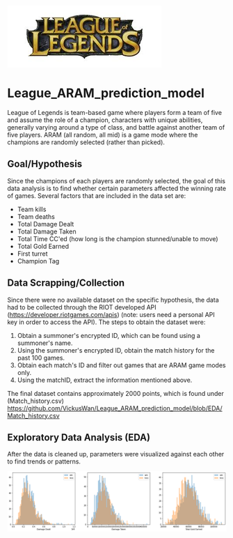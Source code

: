 ![](https://github.com/VickusWan/League_ARAM_prediction_model/blob/EDA/images/league.jpg)

# League_ARAM_prediction_model

League of Legends is team-based game where players form a team of five and assume the role of a champion, characters with unique abilities, generally varying around a type of class, and battle against another team of five players. ARAM (all random, all mid) is a game mode where the champions are randomly selected (rather than picked).

## Goal/Hypothesis
Since the champions of each players are randomly selected, the goal of this data analysis is to find whether certain parameters affected the winning rate of games. Several factors that are included in the data set are: 
- Team kills
- Team deaths
- Total Damage Dealt
- Total Damage Taken
- Total Time CC'ed (how long is the champion stunned/unable to move)
- Total Gold Earned
- First turret
- Champion Tag

## Data Scrapping/Collection
Since there were no available dataset on the specific hypothesis, the data had to be collected through the RIOT developed API (https://developer.riotgames.com/apis) (note: users need a personal API key in order to access the API). The steps to obtain the dataset were:
1. Obtain a summoner's encrypted ID, which can be found using a summoner's name.
2. Using the summoner's encrypted ID, obtain the match history for the past 100 games.
3. Obtain each match's ID and filter out games that are ARAM game modes only.
4. Using the matchID, extract the information mentioned above.

The final dataset contains approximately 2000 points, which is found under (Match_history.csv) https://github.com/VickusWan/League_ARAM_prediction_model/blob/EDA/Match_history.csv

## Exploratory Data Analysis (EDA)

After the data is cleaned up, parameters were visualized against each other to find trends or patterns.

![](https://github.com/VickusWan/League_ARAM_prediction_model/blob/EDA/images/damage.png)
